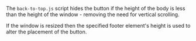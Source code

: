 The ```back-to-top.js``` script hides the button if the height of the body is less than the height of the window - removing the need for vertical scrolling.

If the window is resized then the specified footer element's height is used to alter the placement of the button.